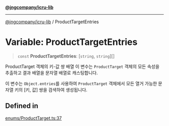 [**@jngcompany/icru-lib**](../README.md)

***

[@jngcompany/icru-lib](../globals.md) / ProductTargetEntries

# Variable: ProductTargetEntries

> `const` **ProductTargetEntries**: [`string`, `string`][]

ProductTarget 객체의 키-값 쌍 배열
이 변수는 `ProductTarget` 객체의 모든 속성을 추출하고 결과 배열을 문자열 배열로 캐스팅합니다.

이 변수는 `Object.entries`를 사용하여 `ProductTarget` 객체에서 모든 열거 가능한
문자열 키의 [키, 값] 쌍을 검색하여 생성됩니다.

## Defined in

[enums/ProductTarget.ts:37](https://github.com/jngcompany/icru-lib/blob/cee5a8006a4970de6269ef7414374f6c7339529e/src/enums/ProductTarget.ts#L37)
